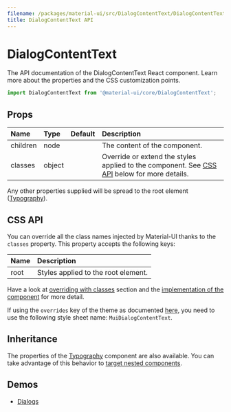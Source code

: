 ```yaml
---
filename: /packages/material-ui/src/DialogContentText/DialogContentText.js
title: DialogContentText API
---
```


<!--- This documentation is automatically generated, do not try to edit it. -->

# DialogContentText

<p class="description">The API documentation of the DialogContentText React component. Learn more about the properties and the CSS customization points.</p>

```js
import DialogContentText from '@material-ui/core/DialogContentText';
```



## Props

| Name | Type | Default | Description |
|:-----|:-----|:--------|:------------|
| <span class="prop-name">children</span> | <span class="prop-type">node</span> |   | The content of the component. |
| <span class="prop-name">classes</span> | <span class="prop-type">object</span> |   | Override or extend the styles applied to the component. See [CSS API](#css-api) below for more details. |

Any other properties supplied will be spread to the root element ([Typography](/api/typography/)).

## CSS API

You can override all the class names injected by Material-UI thanks to the `classes` property.
This property accepts the following keys:


| Name | Description |
|:-----|:------------|
| <span class="prop-name">root</span> | Styles applied to the root element.

Have a look at [overriding with classes](/customization/overrides/#overriding-with-classes) section
and the [implementation of the component](https://github.com/mui-org/material-ui/tree/master/packages/material-ui/src/DialogContentText/DialogContentText.js)
for more detail.

If using the `overrides` key of the theme as documented
[here](/customization/themes/#customizing-all-instances-of-a-component-type),
you need to use the following style sheet name: `MuiDialogContentText`.

## Inheritance

The properties of the [Typography](/api/typography/) component are also available.
You can take advantage of this behavior to [target nested components](/guides/api/#spread).

## Demos

- [Dialogs](/demos/dialogs/)

